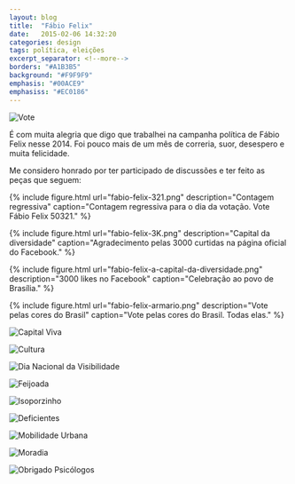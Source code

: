 ```yaml
---
layout: blog
title:  "Fábio Felix"
date:   2015-02-06 14:32:20
categories: design
tags: política, eleições
excerpt_separator: <!--more-->
borders: "#A1B3B5"
background: "#F9F9F9"
emphasis: "#00ACE9"
emphasiss: "#EC0186"
---
```


![Vote](/assets/fabio-felix-vote.png)

<!--more-->

É com muita alegria que digo que trabalhei na campanha política de Fábio Felix nesse 2014.
Foi pouco mais de um mês de correria, suor, desespero e muita felicidade.

Me considero honrado por ter participado de discussões e ter feito as peças que seguem:

{% include figure.html url="fabio-felix-321.png" description="Contagem regressiva" caption="Contagem regressiva para o dia da votação. Vote Fábio Felix 50321." %}

{% include figure.html url="fabio-felix-3K.png" description="Capital da diversidade" caption="Agradecimento pelas 3000 curtidas na página oficial do Facebook." %}

{% include figure.html url="fabio-felix-a-capital-da-diversidade.png" description="3000 likes no Facebook" caption="Celebração ao povo de Brasília." %}

{% include figure.html url="fabio-felix-armario.png" description="Vote pelas cores do Brasil" caption="Vote pelas cores do Brasil. Todas elas." %}

![Capital Viva](/assets/fabio-felix-capital-viva.png)

![Cultura](/assets/fabio-felix-cultura.png)

![Dia Nacional da Visibilidade](/assets/fabio-felix-visibilidade.png)

![Feijoada](/assets/fabio-felix-feijoada.png)

![Isoporzinho](/assets/fabio-felix-isoporzinho.png)

![Deficientes](/assets/fabio-felix-deficientes.png)

![Mobilidade Urbana](/assets/fabio-felix-mobilidade-urbana.png)

![Moradia](/assets/fabio-felix-moradia.png)

![Obrigado Psicólogos](/assets/fabio-felix-psi.png)
